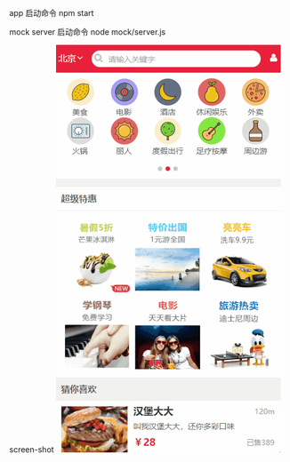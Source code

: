 app 启动命令
npm start

mock server 启动命令
node mock/server.js

screen-shot
![screen-shot](https://github.com/zhangjing9898/commentApp/blob/master/screen-shot/screen-shot.gif)
